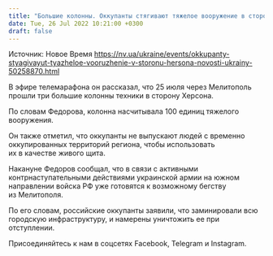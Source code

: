 ```yaml
---
title: "Большие колонны. Оккупанты стягивают тяжелое вооружение в сторону Херсона — мэр Мелитополя"
date: Tue, 26 Jul 2022 10:21:00 +0300
draft: false
---
```

Источник: Новое Время https://nv.ua/ukraine/events/okkupanty-styagivayut-tyazheloe-vooruzhenie-v-storonu-hersona-novosti-ukrainy-50258870.html


В эфире телемарафона он рассказал, что 25 июля через Мелитополь прошли три большие колонны техники в сторону Херсона.

По словам Федорова, колонна насчитывала 100 единиц тяжелого вооружения.

Он также отметил, что оккупанты не выпускают людей с временно оккупированных территорий региона, чтобы использовать их в качестве живого щита.

Накануне Федоров сообщал, что в связи с активными контрнаступательными действиями украинской армии на южном направлении войска РФ уже готовятся к возможному бегству из Мелитополя.

По его словам, российские оккупанты заявили, что заминировали всю городскую инфраструктуру, и намерены уничтожить ее при отступлении.

Присоединяйтесь к нам в соцсетях Facebook, Telegram и Instagram.
